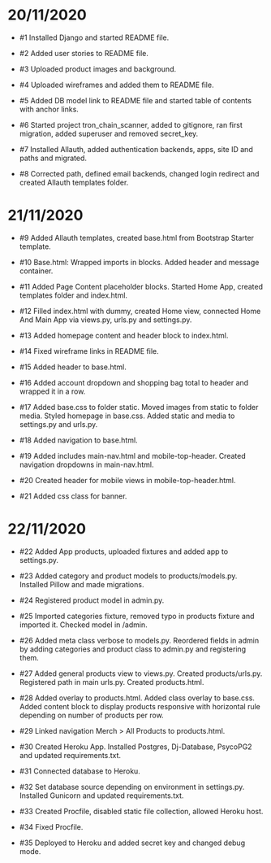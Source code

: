 # 20/11/2020

  - #1 Installed Django and started README file.

  - #2 Added user stories to README file.

  - #3 Uploaded product images and background.

  - #4 Uploaded wireframes and added them to README file.

  - #5 Added DB model link to README file and started table of contents with anchor links.

  - #6 Started project tron_chain_scanner, added to gitignore, ran first migration, added superuser and removed secret_key.

  - #7 Installed Allauth, added authentication backends, apps, site ID and paths and migrated.

  - #8 Corrected path, defined email backends, changed login redirect and created Allauth templates folder.

# 21/11/2020

  - #9 Added Allauth templates, created base.html from Bootstrap Starter template.

  - #10 Base.html: Wrapped imports in blocks. Added header and message container.

  - #11 Added Page Content placeholder blocks. Started Home App, created templates folder and index.html.

  - #12 Filled index.html with dummy, created Home view, connected Home And Main App via views.py, urls.py and settings.py.

  - #13 Added homepage content and header block to index.html.

  - #14 Fixed wireframe links in README file.

  - #15 Added header to base.html.

  - #16 Added account dropdown and shopping bag total to header and wrapped it in a row.

  - #17 Added base.css to folder static. Moved images from static to folder media. Styled homepage in base.css. Added static and media to settings.py and urls.py.

  - #18 Added navigation to base.html.

  - #19 Added includes main-nav.html and mobile-top-header. Created navigation dropdowns in main-nav.html.

  - #20 Created header for mobile views in mobile-top-header.html.

  - #21 Added css class for banner.

# 22/11/2020

  - #22 Added App products, uploaded fixtures and added app to settings.py.

  - #23 Added category and product models to products/models.py. Installed Pillow and made migrations.

  - #24 Registered product model in admin.py.

  - #25 Imported categories fixture, removed typo in products fixture and imported it. Checked model in /admin.

  - #26 Added meta class verbose to models.py. Reordered fields in admin by adding categories and product class to admin.py and registering them.

  - #27 Added general products view to views.py. Created products/urls.py. Registered path in main urls.py. Created products.html.

  - #28 Added overlay to products.html. Added class overlay to base.css. Added content block to display products responsive with horizontal rule depending on number of products per row.

  - #29 Linked navigation Merch > All Products to products.html.

  - #30 Created Heroku App. Installed Postgres, Dj-Database, PsycoPG2 and updated requirements.txt.

  - #31 Connected database to Heroku.

  - #32 Set database source depending on environment in settings.py. Installed Gunicorn and updated requirements.txt.

  - #33 Created Procfile, disabled static file collection, allowed Heroku host.

  - #34 Fixed Procfile.

  - #35 Deployed to Heroku and added secret key and changed debug mode.

